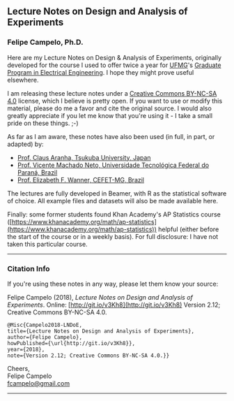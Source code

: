 ## Lecture Notes on Design and Analysis of Experiments  
### **Felipe Campelo, Ph.D.**  

Here are my Lecture Notes on Design & Analysis of Experiments, originally developed for the course I used to offer twice a year for [UFMG](http://www.ufmg.br)'s [Graduate Program in Electrical Engineering](http://ppgee.ufmg.br/index.php). I hope they might prove useful elsewhere.

I am releasing these lecture notes under a [Creative Commons BY-NC-SA 4.0](https://creativecommons.org/licenses/by-nc-sa/4.0/) license, which I believe is pretty open. If you want to use or modify this material, please do me a favor and cite the original source. I would also greatly appreciate if you let me know that you're using it - I take a small pride on these things. ;-)  

As far as I am aware, these notes have also been used (in full, in part, or adapted) by:

- [Prof. Claus Aranha, Tsukuba University, Japan](https://github.com/caranha/ExperimentDesignLectureNotes)
- [Prof. Vicente Machado Neto, Universidade Tecnológica Federal do Paraná, Brazil](http://www.energiapura.net.br/alunos/planejamento_experimentos/Aulas_PAE/)
- [Prof. Elizabeth F. Wanner, CEFET-MG, Brazil](http://lattes.cnpq.br/2243256075052322)

The lectures are fully developed in Beamer, with R as the statistical software of choice. All example files and datasets will also be made available here.

Finally: some former students found Khan Academy's AP Statistics course ([https://www.khanacademy.org/math/ap-statistics](https://www.khanacademy.org/math/ap-statistics)) helpful (either before the start of the course or in a weekly basis). For full disclosure: I have not taken this particular course.

*****
### Citation Info
If you're using these notes in any way, please let them know your source:

Felipe Campelo (2018), _Lecture Notes on Design and Analysis of Experiments_. Online: [http://git.io/v3Kh8](http://git.io/v3Kh8) Version 2.12; Creative Commons BY-NC-SA 4.0.

    @Misc{Campelo2018-LNDoE,
    title={Lecture Notes on Design and Analysis of Experiments},
    author={Felipe Campelo}, 
    howPublished={\url{http://git.io/v3Kh8}}, 
    year={2018},
    note={Version 2.12; Creative Commons BY-NC-SA 4.0.}}

Cheers,  
Felipe Campelo  
fcampelo@gmail.com

------
